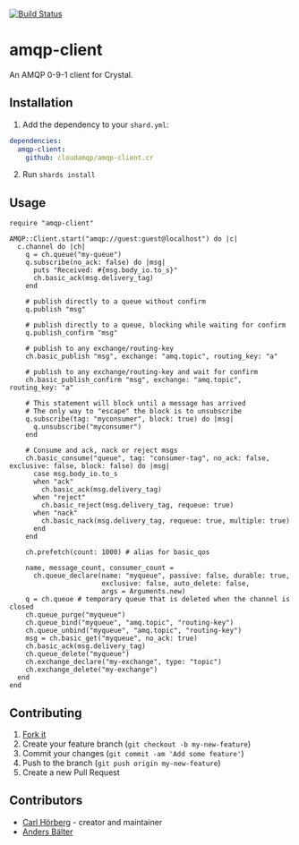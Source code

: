 [![Build Status](https://travis-ci.org/cloudamqp/amqp-client.cr.svg?branch=master)](https://travis-ci.org/cloudamqp/amqp-client.cr)

# amqp-client

An AMQP 0-9-1 client for Crystal.

## Installation

1. Add the dependency to your `shard.yml`:
```yaml
dependencies:
  amqp-client:
    github: cloudamqp/amqp-client.cr
```
2. Run `shards install`

## Usage

```crystal
require "amqp-client"

AMQP::Client.start("amqp://guest:guest@localhost") do |c|
  c.channel do |ch|
    q = ch.queue("my-queue")
    q.subscribe(no_ack: false) do |msg|
      puts "Received: #{msg.body_io.to_s}"
      ch.basic_ack(msg.delivery_tag)
    end

    # publish directly to a queue without confirm
    q.publish "msg"

    # publish directly to a queue, blocking while waiting for confirm
    q.publish_confirm "msg"

    # publish to any exchange/routing-key
    ch.basic_publish "msg", exchange: "amq.topic", routing_key: "a"

    # publish to any exchange/routing-key and wait for confirm
    ch.basic_publish_confirm "msg", exchange: "amq.topic", routing_key: "a"

    # This statement will block until a message has arrived
    # The only way to "escape" the block is to unsubscribe
    q.subscribe(tag: "myconsumer", block: true) do |msg|
      q.unsubscribe("myconsumer")
    end

    # Consume and ack, nack or reject msgs
    ch.basic_consume("queue", tag: "consumer-tag", no_ack: false, exclusive: false, block: false) do |msg|
      case msg.body_io.to_s
      when "ack"
        ch.basic_ack(msg.delivery_tag)
      when "reject"
        ch.basic_reject(msg.delivery_tag, requeue: true)
      when "nack"
        ch.basic_nack(msg.delivery_tag, requeue: true, multiple: true)
      end
    end

    ch.prefetch(count: 1000) # alias for basic_qos

    name, message_count, consumer_count =
      ch.queue_declare(name: "myqueue", passive: false, durable: true,
                       exclusive: false, auto_delete: false,
                       args = Arguments.new)
    q = ch.queue # temporary queue that is deleted when the channel is closed
    ch.queue_purge("myqueue")
    ch.queue_bind("myqueue", "amq.topic", "routing-key")
    ch.queue_unbind("myqueue", "amq.topic", "routing-key")
    msg = ch.basic_get("myqueue", no_ack: true)
    ch.basic_ack(msg.delivery_tag)
    ch.queue_delete("myqueue")
    ch.exchange_declare("my-exchange", type: "topic")
    ch.exchange_delete("my-exchange")
  end
end
```

## Contributing

1. [Fork it](https://github.com/cloudamqp/amqp-client.cr/fork)
2. Create your feature branch (`git checkout -b my-new-feature`)
3. Commit your changes (`git commit -am 'Add some feature'`)
4. Push to the branch (`git push origin my-new-feature`)
5. Create a new Pull Request

## Contributors

- [Carl Hörberg](https://github.com/carlhoerberg) - creator and maintainer
- [Anders Bälter](https://github.com/baelter)


